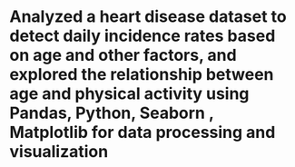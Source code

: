 # Analyzed a heart disease dataset to detect daily incidence rates based on age and other factors, and explored the relationship between age and physical activity using Pandas, Python, Seaborn , Matplotlib for data processing and visualization
